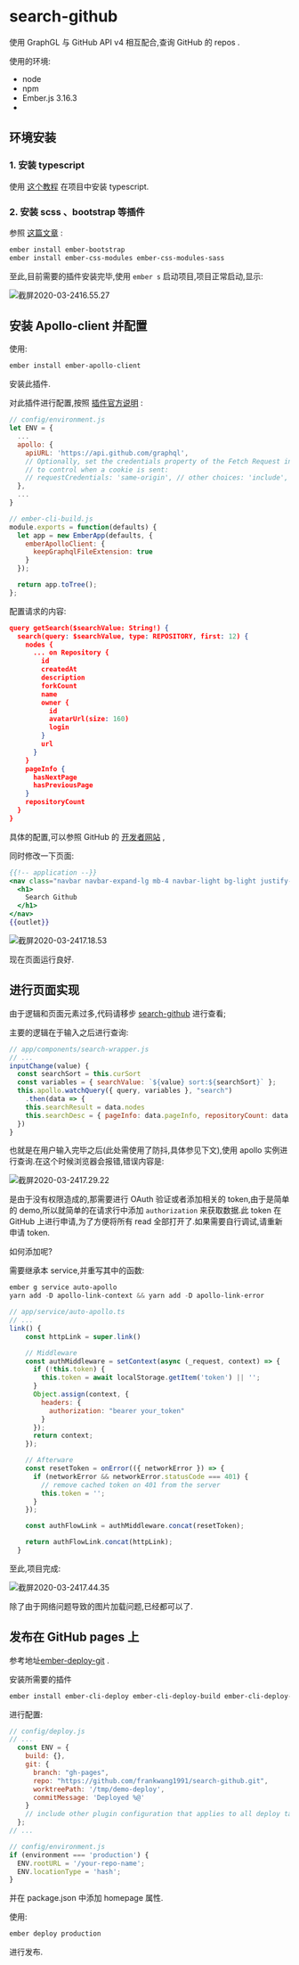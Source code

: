 # search-github

使用 GraphGL 与 GitHub API v4 相互配合,查询 GitHub 的 repos .   

使用的环境:
 - node 
 - npm
 - Ember.js 3.16.3
 - 

## 环境安装

### 1. 安装 typescript 
使用 [这个教程](https://nightire.gitbook.io/ember-octane/resources/integrate-with-typescript) 在项目中安装 typescript.  

### 2. 安装 scss 、bootstrap 等插件  
参照 [这篇文章](https://blog.csdn.net/peng_9/article/details/83993084) :  

```powershell
ember install ember-bootstrap
ember install ember-css-modules ember-css-modules-sass
```

至此,目前需要的插件安装完毕,使用 `ember s` 启动项目,项目正常启动,显示:

![截屏2020-03-2416.55.27](https://tva1.sinaimg.cn/large/00831rSTly1gd54d927f9j30ic0hpq37.jpg)

## 安装 Apollo-client 并配置

使用:

```powershell
ember install ember-apollo-client
```

安装此插件.

对此插件进行配置,按照 [插件官方说明](https://github.com/ember-graphql/ember-apollo-client) :

```javascript
// config/environment.js
let ENV = {
  ...
  apollo: {
    apiURL: 'https://api.github.com/graphql',
    // Optionally, set the credentials property of the Fetch Request interface
    // to control when a cookie is sent:
    // requestCredentials: 'same-origin', // other choices: 'include', 'omit'
  },
  ...
}
```

```javascript
// ember-cli-build.js
module.exports = function(defaults) {
  let app = new EmberApp(defaults, {
    emberApolloClient: {
      keepGraphqlFileExtension: true
    }
  });

  return app.toTree();
};
```

配置请求的内容:

```json
query getSearch($searchValue: String!) {
  search(query: $searchValue, type: REPOSITORY, first: 12) {
    nodes {
      ... on Repository {
        id
        createdAt
        description
        forkCount
        name
        owner {
          id
          avatarUrl(size: 160)
          login
        }
        url
      }
    }
    pageInfo {
      hasNextPage
      hasPreviousPage
    }
    repositoryCount
  }
}

```

具体的配置,可以参照 GitHub 的 [开发者网站](https://developer.github.com/v4/explorer/) ,

同时修改一下页面:

```handlebars
{{!-- application --}}
<nav class="navbar navbar-expand-lg mb-4 navbar-light bg-light justify-content-center">
  <h1>
    Search Github
  </h1>
</nav>
{{outlet}}
```

![截屏2020-03-2417.18.53](https://raw.githubusercontent.com/FrankWang1991/images/master/2020-03-24-截屏2020-03-2417.18.53-0u0tt0.png)

现在页面运行良好.

## 进行页面实现

由于逻辑和页面元素过多,代码请移步 [search-github](https://github.com/FrankWang1991/search-github) 进行查看;

主要的逻辑在于输入之后进行查询:

```javascript
// app/components/search-wrapper.js
// ...
inputChange(value) {
  const searchSort = this.curSort
  const variables = { searchValue: `${value} sort:${searchSort}` };
  this.apollo.watchQuery({ query, variables }, "search")
    .then(data => {
    this.searchResult = data.nodes
    this.searchDesc = { pageInfo: data.pageInfo, repositoryCount: data.repositoryCount }
  })
}
```

也就是在用户输入完毕之后(此处需使用了防抖,具体参见下文),使用 apollo 实例进行查询.在这个时候浏览器会报错,错误内容是:  

![截屏2020-03-2417.29.22](https://raw.githubusercontent.com/FrankWang1991/images/master/2020-03-24-截屏2020-03-2417.29.22-XUS0kB.png)

是由于没有权限造成的,那需要进行 OAuth 验证或者添加相关的 token,由于是简单的 demo,所以就简单的在请求行中添加 `authorization` 来获取数据.此 token 在 GitHub 上进行申请,为了方便将所有 read 全部打开了.如果需要自行调试,请重新申请 token.  

如何添加呢?  

需要继承本 service,并重写其中的函数:    

```powershell
ember g service auto-apollo
yarn add -D apollo-link-context && yarn add -D apollo-link-error 
```



```javascript
// app/service/auto-apollo.ts
// ...
link() {
    const httpLink = super.link()

    // Middleware
    const authMiddleware = setContext(async (_request, context) => {
      if (!this.token) {
        this.token = await localStorage.getItem('token') || '';
      }
      Object.assign(context, {
        headers: {
          authorization: "bearer your_token"
        }
      });
      return context;
    });

    // Afterware
    const resetToken = onError(({ networkError }) => {
      if (networkError && networkError.statusCode === 401) {
        // remove cached token on 401 from the server
        this.token = '';
      }
    });

    const authFlowLink = authMiddleware.concat(resetToken);

    return authFlowLink.concat(httpLink);
  }
```

 至此,项目完成:

![截屏2020-03-2417.44.35](https://raw.githubusercontent.com/FrankWang1991/images/master/2020-03-24-截屏2020-03-2417.44.35-zEgszD.png)

除了由于网络问题导致的图片加载问题,已经都可以了.  

## 发布在 GitHub pages 上

参考地址[ember-deploy-git](https://github.com/ef4/ember-cli-deploy-git) .

安装所需要的插件

```powershell
ember install ember-cli-deploy ember-cli-deploy-build ember-cli-deploy-git
```

进行配置:

```javascript
// config/deploy.js
// ...
  const ENV = {
    build: {},
    git: {
      branch: "gh-pages",
      repo: "https://github.com/frankwang1991/search-github.git",
      worktreePath: '/tmp/demo-deploy',
      commitMessage: 'Deployed %@'
    }
    // include other plugin configuration that applies to all deploy targets here
  };
// ...
```

```javascript
// config/environment.js
if (environment === 'production') {
  ENV.rootURL = '/your-repo-name';
  ENV.locationType = 'hash';
}
```

并在 package.json 中添加 homepage 属性.

使用:

```powershell
ember deploy production
```

进行发布.